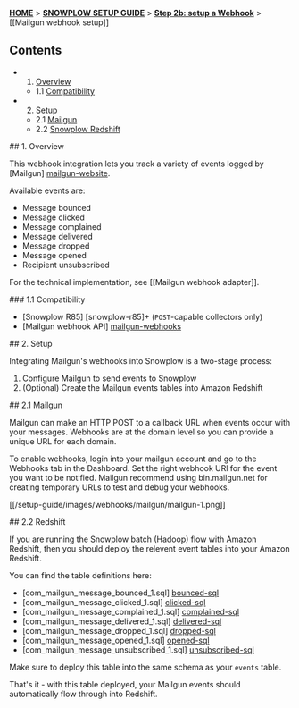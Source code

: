<a name="top" />

[**HOME**](Home) > [**SNOWPLOW SETUP GUIDE**](Setting-up-Snowplow) > [**Step 2b: setup a Webhook**](Setting-up-a-webhook) > [[Mailgun webhook setup]]

## Contents

- 1. [Overview](#overview)  
  - 1.1 [Compatibility](#compat)
- 2. [Setup](#setup)
  - 2.1 [Mailgun](#setup-mailgun)
  - 2.2 [Snowplow Redshift](#setup-redshift)

<a name="overview" />
## 1. Overview

This webhook integration lets you track a variety of events logged by [Mailgun] [mailgun-website].

Available events are:

- Message bounced
- Message clicked
- Message complained
- Message delivered
- Message dropped
- Message opened
- Recipient unsubscribed

For the technical implementation, see [[Mailgun webhook adapter]].

<a name="compat" />
### 1.1 Compatibility

* [Snowplow R85] [snowplow-r85]+ (`POST`-capable collectors only)
* [Mailgun webhook API] [mailgun-webhooks]

<a name="setup" />
## 2. Setup

Integrating Mailgun's webhooks into Snowplow is a two-stage process:

1. Configure Mailgun to send events to Snowplow
2. (Optional) Create the Mailgun events tables into Amazon Redshift

<a name="setup-mailgun" />
## 2.1 Mailgun

Mailgun can make an HTTP POST to a callback URL when events occur with your messages. Webhooks are at the domain level so you can provide a unique URL for each domain. 

To enable webhooks, login into your mailgun account and go to the Webhooks tab in the Dashboard. Set the right webhook URl for the event you want to be notified. Mailgun recommend using bin.mailgun.net for creating temporary URLs to test and debug your webhooks. 

[[/setup-guide/images/webhooks/mailgun/mailgun-1.png]]

<a name="setup-redshift" />
## 2.2 Redshift

If you are running the Snowplow batch (Hadoop) flow with Amazon Redshift, then you should deploy the relevent event tables into your Amazon Redshift.

You can find the table definitions here:

* [com_mailgun_message_bounced_1.sql] [bounced-sql] 
* [com_mailgun_message_clicked_1.sql] [clicked-sql]
* [com_mailgun_message_complained_1.sql] [complained-sql]
* [com_mailgun_message_delivered_1.sql] [delivered-sql]            
* [com_mailgun_message_dropped_1.sql] [dropped-sql]        
* [com_mailgun_message_opened_1.sql] [opened-sql]        
* [com_mailgun_message_unsubscribed_1.sql] [unsubscribed-sql]    

Make sure to deploy this table into the same schema as your `events` table.

That's it - with this table deployed, your Mailgun events should automatically flow through into Redshift.

[mailgun-website]: https://mailgun.net/
[mailgun-webhooks]: https://documentation.mailgun.com/user_manual.html#webhooks
[snowplow-release-85]: https://github.com/snowplow/snowplow/releases/tag/r85

[bounced-sql]: https://github.com/snowplow/snowplow/tree/master/4-storage/redshift-storage/sql/com.mailgun/message_bounced_1.sql
[clicked-sql]: https://github.com/snowplow/snowplow/tree/master/4-storage/redshift-storage/sql/com.mailgun/message_clicked_1.sql
[complained-sql]: https://github.com/snowplow/snowplow/tree/master/4-storage/redshift-storage/sql/com.mailgun/message_complained_1.sql
[delivered-sql]: https://github.com/snowplow/snowplow/tree/master/4-storage/redshift-storage/sql/com.mailgun/message_delivered_1.sql
[dropped-sql]: https://github.com/snowplow/snowplow/tree/master/4-storage/redshift-storage/sql/com.mailgun/message_dropped_1.sql
[opened-sql]: https://github.com/snowplow/snowplow/tree/master/4-storage/redshift-storage/sql/com.mailgun/message_opened_1.sql
[unsubscribed-sql]: https://github.com/snowplow/snowplow/tree/master/4-storage/redshift-storage/sql/com.mailgun/message_unsubscribed_1.sql

